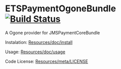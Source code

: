 ETSPaymentOgoneBundle [![Build Status](https://secure.travis-ci.org/ETSGlobal/ETSPaymentOgoneBundle.png?branch=master)](http://travis-ci.org/ETSGlobal/ETSPaymentOgoneBundle)
=====================

A Ogone provider for JMSPaymentCoreBundle

Instalation:
[Resources/doc/install](https://github.com/ETSGlobal/ETSPaymentDotpayBundle/blob/master/Resources/doc/install.rst)

Usage:
[Resources/doc/usage](https://github.com/ETSGlobal/ETSPaymentDotpayBundle/blob/master/Resources/doc/usage.rst)

Code License:
[Resources/meta/LICENSE](https://github.com/ETSGlobal/ETSPaymentDotpayBundle/blob/master/Resources/meta/LICENSE)
